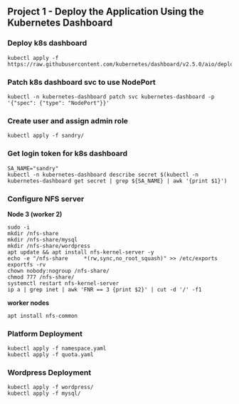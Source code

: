 ## Project 1 - Deploy the Application Using the Kubernetes Dashboard

### Deploy k8s dashboard
```
kubectl apply -f  https://raw.githubusercontent.com/kubernetes/dashboard/v2.5.0/aio/deploy/recommended.yaml
```
### Patch k8s dashboard svc to use NodePort
```
kubectl -n kubernetes-dashboard patch svc kubernetes-dashboard -p '{"spec": {"type": "NodePort"}}'
```
### Create user and assign admin role
```
kubectl apply -f sandry/
```
### Get login token for k8s dashboard
```
SA_NAME="sandry"  
kubectl -n kubernetes-dashboard describe secret $(kubectl -n kubernetes-dashboard get secret | grep ${SA_NAME} | awk '{print $1}')
```
### Configure NFS server
**Node 3 (worker 2)**  
```
sudo -i
mkdir /nfs-share
mkdir /nfs-share/mysql
mkdir /nfs-share/wordpress
apt update && apt install nfs-kernel-server -y
echo -e "/nfs-share 	*(rw,sync,no_root_squash)" >> /etc/exports
exportfs -rv
chown nobody:nogroup /nfs-share/
chmod 777 /nfs-share/
systemctl restart nfs-kernel-server
ip a | grep inet | awk 'FNR == 3 {print $2}' | cut -d '/' -f1
```
**worker nodes**
```
apt install nfs-common
```

### Platform Deployment
```
kubectl apply -f namespace.yaml
kubectl apply -f quota.yaml
```
### Wordpress Deployment
```
kubectl apply -f wordpress/
kubectl apply -f mysql/
```
